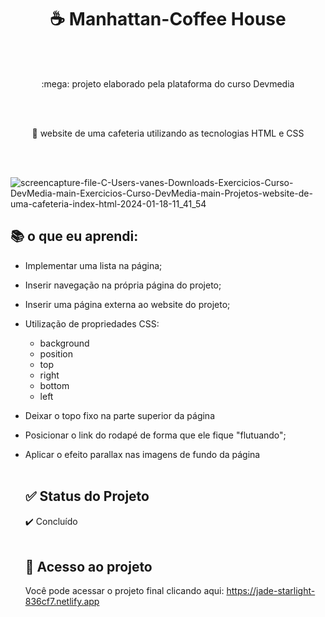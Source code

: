 <h1 align="center">
    <a> ☕ Manhattan-Coffee House</a>
</h1><br><br>
<p align="center">:mega: projeto elaborado pela plataforma do curso Devmedia </p><br><br>
<p align="center">🚀 website de uma cafeteria utilizando as tecnologias HTML e CSS </p><br><br>





![screencapture-file-C-Users-vanes-Downloads-Exercicios-Curso-DevMedia-main-Exercicios-Curso-DevMedia-main-Projetos-website-de-uma-cafeteria-index-html-2024-01-18-11_41_54](https://github.com/sant1ana/Website-Cafeteria/assets/93404790/7ad5e8e7-c1bc-40a7-8770-f331fccd36a8)


## :books: o que eu aprendi:

- Implementar uma lista na página;
- Inserir navegação na própria página do projeto;
- Inserir uma página externa ao website do projeto;
- Utilização de propriedades CSS:
   * background
   * position
   * top
   * right
   * bottom
   * left
- Deixar o topo fixo na parte superior da página
- Posicionar o link do rodapé de forma que ele fique "flutuando";
- Aplicar o efeito parallax nas imagens de fundo da página <br><br>

  ## ✅ Status do Projeto<br>
  :heavy_check_mark: Concluído <br><br>

  ## :link: Acesso ao projeto
  Você pode acessar o projeto final clicando aqui: https://jade-starlight-836cf7.netlify.app
     
    
